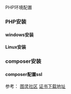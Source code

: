 PHP环境配置
### PHP安装

#### windows安装

#### Linux安装

### composer安装

####  composer配置ssl
参考：
[图灵社区](http://www.ituring.com.cn/article/261281)
[证书下载地址](https://curl.haxx.se/docs/caextract.html)
